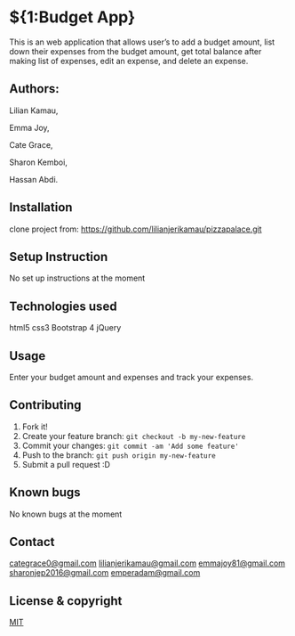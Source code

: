 # ${1:Budget App}

This is an web application that allows user’s to add a budget amount, list down their expenses from the budget amount, get total balance after making list of expenses, edit an expense, and delete an expense.

## Authors:
Lilian Kamau,

Emma Joy,

Cate Grace,

Sharon Kemboi,

Hassan Abdi.

## Installation

clone project from: https://github.com/lilianjerikamau/pizzapalace.git

## Setup Instruction

No set up instructions at the moment

## Technologies used

html5
css3
Bootstrap 4
jQuery

## Usage

Enter your budget amount and expenses and track your expenses.

## Contributing

1. Fork it!
2. Create your feature branch: `git checkout -b my-new-feature`
3. Commit your changes: `git commit -am 'Add some feature'`
4. Push to the branch: `git push origin my-new-feature`
5. Submit a pull request :D



## Known bugs

No known bugs at the moment

## Contact
categrace0@gmail.com
lilianjerikamau@gmail.com
emmajoy81@gmail.com
sharonjep2016@gmail.com
emperadam@gmail.com

## License & copyright

[MIT](https://choosealicense.com/licenses/mit/)
